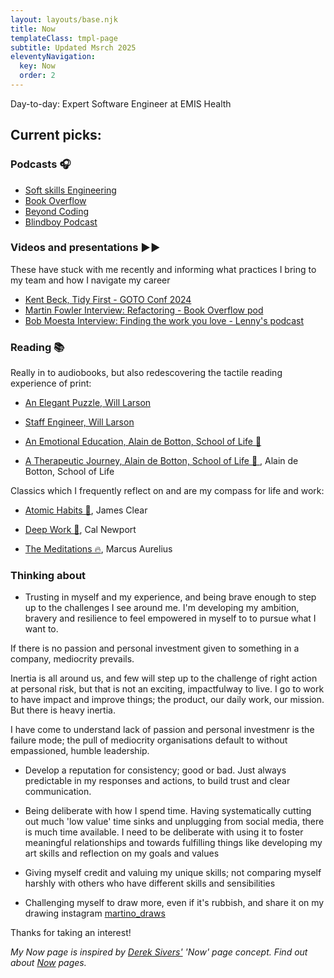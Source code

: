 ```yaml
---
layout: layouts/base.njk
title: Now
templateClass: tmpl-page
subtitle: Updated Msrch 2025
eleventyNavigation:
  key: Now
  order: 2
---
```


Day-to-day: Expert Software Engineer at EMIS Health

## Current picks:

### Podcasts 🎧

- [Soft skills Engineering](https://podcasts.apple.com/us/podcast/soft-skills-engineering/id1091341048?mt=2)
- [Book Overflow](https://www.youtube.com/@BookOverflowPod)
- [Beyond Coding](https://www.youtube.com/c/beyondcoding)
- [Blindboy Podcast](https://shows.acast.com/blindboy)

### Videos and presentations ▶️▶️

These have stuck with me recently and informing what practices I bring to my team and how I navigate my career

- [Kent Beck, Tidy First - GOTO Conf 2024](https://www.youtube.com/watch?v=Saaz6D1azlU)
- [Martin Fowler Interview: Refactoring - Book Overflow pod](https://www.youtube.com/watch?v=oeR6lrTbfIg)
- [Bob Moesta Interview: Finding the work you love - Lenny's podcast](https://www.youtube.com/watch?v=2wypVv9wZtI&list=PL2fLjt2dG0N6unOOF3nHWYGcJJIQR1NKm)

### Reading 📚

Really in to audiobooks, but also redescovering the tactile reading experience of print:

- [An Elegant Puzzle, Will Larson](https://www.amazon.co.uk/Elegant-Puzzle-Systems-Engineering-Management/dp/1732265186)

- [Staff Engineer, Will Larson](https://staffeng.com/book)

- [An Emotional Education, Alain de Botton, School of Life 💭 ](https://www.amazon.co.uk/School-Life-Emotional-Education/dp/B07N94LKT5/ref=tmm_aud_swatch_0?_encoding=UTF8&dib_tag=se&dib=eyJ2IjoiMSJ9.4NVV_b6mr3rTTTCU1uSblXoFkMpX64zKCOLxqgeeOCR3lc8_NA3PhHaBz5pSI-5Dw4lcvv2XgA8k6WM-UBhkUvzCgNn6YBHdYY4H2vtNWaQB5n5XZ5uDHuauAfwJMV2mkcRF4GV1OTpuIzyNG3q1C4SviNUeHj2m6E2xCPBV1C239C3IELtyhxfkvNxfbDdoMKFPi3GXULyRKezOz4XnKxqRJbhTDeLIdTInd3wF5gI.Uk0k0Nw2t89ZegtTezSV9afRK3HKyeyenbHuuKN99Ls&qid=1717782796&sr=1-1)

- [A Therapeutic Journey, Alain de Botton, School of Life 💭 ](https://www.amazon.co.uk/Therapeutic-Journey-Lessons-School-Life/dp/B0C3HPJRVX/ref=sr_1_1?dib=eyJ2IjoiMSJ9.IA-RrzWno2ShpjR7JolKND6Oc27jtVhlvFQuwO7pnRvrQ5lEFxmHDHrr_eq7b6Az6zNe_ggRsVHrgE1oc9B5SHKanljqViQxWTtR06uDYObfTQM-CmjhaOeL_8QjAUWmXxpSwcNhGHLYUoqOKeRWu_0DgeLx-pYYkyrLY1HFprClRKgkGy8bLWbcXOao_7XiRub9ZZV0QhpPHU_NAuJokyRYG6K0nQ0IaLSQLRvzxhk.brADM0Ah6zKMJ1zt5zPjkXcbHtWXY1OdTxzbgLQemKU&dib_tag=se&keywords=Alain+De+Botton&qid=1740612910&s=audible&sr=1-1), Alain de Botton, School of Life

Classics which I frequently reflect on and are my compass for life and work:

- [Atomic Habits 🍬](https://www.amazon.co.uk/Atomic-Habits-Proven-Build-Break/dp/1847941834/ref=sr_1_1_sspa?keywords=atomic+habits&qid=1572385941&sr=8-1-spons&psc=1&spLa=ZW5jcnlwdGVkUXVhbGlmaWVyPUEySVZFWENFUzgySU1PJmVuY3J5cHRlZElkPUEwNzk0NTE0MUdDQ05GNFBCOU5LRSZlbmNyeXB0ZWRBZElkPUEwNzQyODU4MUZSSzJHT0EwRFhNRSZ3aWRnZXROYW1lPXNwX2F0ZiZhY3Rpb249Y2xpY2tSZWRpcmVjdCZkb05vdExvZ0NsaWNrPXRydWU=), James Clear

- [Deep Work 🧠](https://www.amazon.co.uk/Deep-Work-Focused-Success-Distracted/dp/0349411905/ref=sr_1_1?keywords=deep+work&qid=1572385887&sr=8-1), Cal Newport

- [The Meditations 🔥](https://www.amazon.co.uk/Meditations-Penguin-Classics-Marcus-Aurelius/dp/0140449337/ref=sr_1_3?keywords=the+meditations&qid=1572385875&sr=8-3), Marcus Aurelius

### Thinking about

- Trusting in myself and my experience, and being brave enough to step up to the challenges I see around me. I'm developing my ambition, bravery and resilience to feel empowered in myself to to pursue what I want to.

If there is no passion and personal investment given to something in a company, mediocrity prevails.

Inertia is all around us, and few will step up to the challenge of right action at personal risk, but that is not an exciting, impactfulway to live. I go to work to have impact and improve things; the product, our daily work, our mission. But there is heavy inertia.

I have come to understand lack of passion and personal investmenr is the failure mode; the pull of mediocrity organisations default to without empassioned, humble leadership.

- Develop a reputation for consistency; good or bad. Just always predictable in my responses and actions, to build trust and clear communication.

- Being deliberate with how I spend time. Having systematically cutting out much 'low value' time sinks and unplugging from social media, there is much time available. I need to be deliberate with using it to foster meaningful relationships and towards fulfilling things like developing my art skills and reflection on my goals and values

- Giving myself credit and valuing my unique skills; not comparing myself harshly with others who have different skills and sensibilities

- Challenging myself to draw more, even if it's rubbish, and share it on my drawing instagram [martino_draws](https://instagram.com/martino_draws)

Thanks for taking an interest!

_My Now page is inspired by [Derek Sivers'](https://sivers.org/nowff) 'Now' page concept. Find out about [Now](http://nownownow.com/about) pages._
